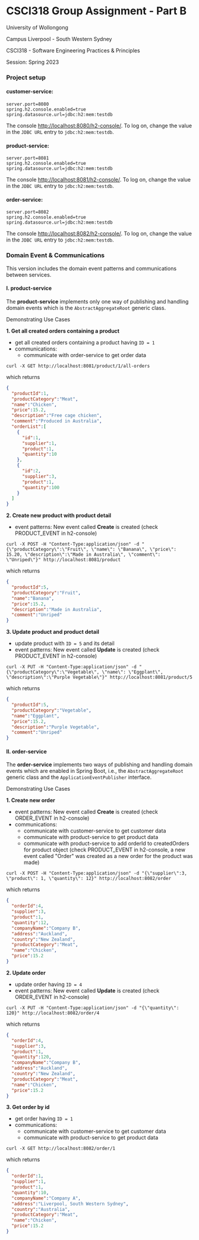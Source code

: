 # CSCI318 Group Assignment - Part B

University of Wollongong

Campus Liverpool - South Western Sydney

CSCI318 - Software Engineering Practices & Principles

Session: Spring 2023

### Project setup

#### customer-service:
```properties
server.port=8080
spring.h2.console.enabled=true
spring.datasource.url=jdbc:h2:mem:testdb
```
The console [http://localhost:8080/h2-console/](http://localhost:8080/h2-console/).
To log on, change the value in the `JDBC URL` entry to `jdbc:h2:mem:testdb`.

#### product-service:
```properties
server.port=8081
spring.h2.console.enabled=true
spring.datasource.url=jdbc:h2:mem:testdb
```
The console [http://localhost:8081/h2-console/](http://localhost:8081/h2-console/).
To log on, change the value in the `JDBC URL` entry to `jdbc:h2:mem:testdb`.

#### order-service:
```properties
server.port=8082
spring.h2.console.enabled=true
spring.datasource.url=jdbc:h2:mem:testdb
```
The console [http://localhost:8082/h2-console/](http://localhost:8082/h2-console/).
To log on, change the value in the `JDBC URL` entry to `jdbc:h2:mem:testdb`.

### Domain Event & Communications
This version includes the domain event patterns and communications between services. 

#### I. product-service
The __product-service__ implements only one way of publishing and handling domain events which is the
`AbstractAggregateRoot` generic class.

Demonstrating Use Cases

__1. Get all created orders containing a product__
- get all created orders containing a product having `ID = 1`
- communications:
  + communicate with order-service to get order data
```shell
curl -X GET http://localhost:8081/product/1/all-orders
```
which returns
```json
{
  "productId":1,
  "productCategory":"Meat",
  "name":"Chicken",
  "price":15.2,
  "description":"Free cage chicken",
  "comment":"Produced in Australia",
  "orderList":[
    {
      "id":1,
      "supplier":1,
      "product":1,
      "quantity":10
    },
    {
      "id":2,
      "supplier":3,
      "product":1,
      "quantity":100
    }
  ]
}
```

__2. Create new product with product detail__
- event patterns: New event called __Create__ is created (check PRODUCT_EVENT in h2-console)
```shell
curl -X POST -H "Content-Type:application/json" -d "{\"productCategory\":\"Fruit\", \"name\": \"Banana\", \"price\": 15.20, \"description\":\"Made in Australia\", \"comment\": \"Unriped\"}" http://localhost:8081/product
```
which returns
```json
{
  "productId":5,
  "productCategory":"Fruit",
  "name":"Banana",
  "price":15.2,
  "description":"Made in Australia",
  "comment":"Unriped"
}
```

__3. Update product and product detail__
- update product with `ID = 5` and its detail
- event patterns: New event called __Update__ is created (check PRODUCT_EVENT in h2-console)
```shell
curl -X PUT -H "Content-Type:application/json" -d "{\"productCategory\":\"Vegetable\", \"name\": \"Eggplant\", \"description\":\"Purple Vegetable\"}" http://localhost:8081/product/5
```
which returns
```json
{
  "productId":5,
  "productCategory":"Vegetable",
  "name":"Eggplant",
  "price":15.2,
  "description":"Purple Vegetable",
  "comment":"Unriped"
}
```

#### II. order-service
The __order-service__ implements two ways of publishing and handling 
domain events which are enabled in Spring Boot, i.e., the `AbstractAggregateRoot` generic class and the 
`ApplicationEventPublisher` interface.

Demonstrating Use Cases

__1. Create new order__
- event patterns: New event called __Create__ is created (check ORDER_EVENT in h2-console)
- communications: 
  + communicate with customer-service to get customer data
  + communicate with product-service to get product data
  + communicate with product-service to add orderId to createdOrders for product object (check PRODUCT_EVENT in h2-console,
a new event called "Order" was created as a new order for the product was made)
```shell
curl -X POST -H "Content-Type:application/json" -d "{\"supplier\":3, \"product\": 1, \"quantity\": 12}" http://localhost:8082/order
```
which returns
```json
{
  "orderId":4,
  "supplier":3,
  "product":1,
  "quantity":12,
  "companyName":"Company B",
  "address":"Auckland",
  "country":"New Zealand",
  "productCategory":"Meat",
  "name":"Chicken",
  "price":15.2
}
```

__2. Update order__
- update order having `ID = 4`
- event patterns: New event called __Update__ is created (check ORDER_EVENT in h2-console)
```shell
curl -X PUT -H "Content-Type:application/json" -d "{\"quantity\": 120}" http://localhost:8082/order/4
```
which returns
```json
{
  "orderId":4,
  "supplier":3,
  "product":1,
  "quantity":120,
  "companyName":"Company B",
  "address":"Auckland",
  "country":"New Zealand",
  "productCategory":"Meat",
  "name":"Chicken",
  "price":15.2
}
```

__3. Get order by id__
- get order having `ID = 1`
- communications:
  + communicate with customer-service to get customer data
  + communicate with product-service to get product data
```shell
curl -X GET http://localhost:8082/order/1
```
which returns
```json
{
  "orderId":1,
  "supplier":1,
  "product":1,
  "quantity":10,
  "companyName":"Company A",
  "address":"Liverpool, South Western Sydney",
  "country":"Australia",
  "productCategory":"Meat",
  "name":"Chicken",
  "price":15.2
}
```
